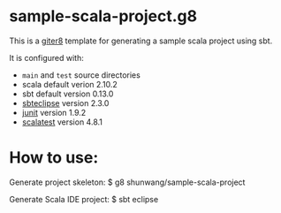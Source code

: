 sample-scala-project.g8
=======================

This is a [giter8](https://github.com/n8han/giter8) template for generating a sample scala project using sbt.

It is configured with:
* `main` and `test` source directories
* scala default verion 2.10.2
* sbt default version 0.13.0
* [sbteclipse](https://github.com/typesafehub/sbteclipse) version 2.3.0 
* [junit](https://github.com/junit-team/junit) version 1.9.2
* [scalatest](https://github.com/scalatest/scalatest) version 4.8.1

How to use:
===========
Generate project skeleton:
	$ g8 shunwang/sample-scala-project

Generate Scala IDE project:
	$ sbt eclipse

